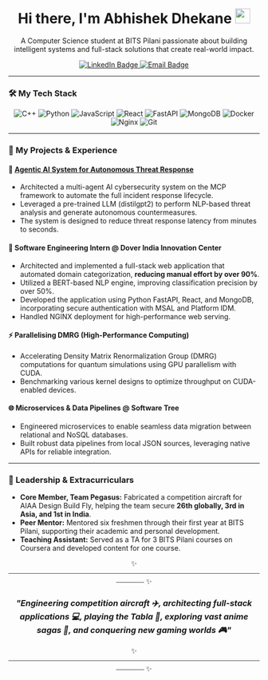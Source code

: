 <div id="header" align="center">
  <h1>
    Hi there, I'm Abhishek Dhekane 
    <img src="https://media.giphy.com/media/hvRJCLFzcasrR4ia7z/giphy.gif" width="30px"/>
  </h1>
  <p>
    A Computer Science student at BITS Pilani passionate about building intelligent systems and full-stack solutions that create real-world impact.
  </p>
  <div id="badges" align="center">
    <a href="https://www.linkedin.com/in/abhishek-dhekane-6639b1264/">
      <img src="https://img.shields.io/badge/LinkedIn-blue?style=for-the-badge&logo=linkedin&logoColor=white" alt="LinkedIn Badge"/>
    </a>
    <a href="mailto:abhisheks.dhekane@gmail.com">
      <img src="https://img.shields.io/badge/Email-red?style=for-the-badge&logo=gmail&logoColor=white" alt="Email Badge"/>
    </a>
  </div>
  <hr/>
</div>

<h3>🛠️ My Tech Stack</h3>

<p align="center">
  <img src="https://img.shields.io/badge/C%2B%2B-00599C?style=for-the-badge&logo=c%2B%2B&logoColor=white" alt="C++"/>
  <img src="https://img.shields.io/badge/Python-3776AB?style=for-the-badge&logo=python&logoColor=white" alt="Python"/>
  <img src="https://img.shields.io/badge/JavaScript-F7DF1E?style=for-the-badge&logo=javascript&logoColor=black" alt="JavaScript"/>
<!--   <img src="https://img.shields.io/badge/CUDA-76B900?style=for-the-badge&logo=nvidia&logoColor=white" alt="CUDA"/> -->
  <img src="https://img.shields.io/badge/React-20232A?style=for-the-badge&logo=react&logoColor=61DAFB" alt="React"/>
  <img src="https://img.shields.io/badge/FastAPI-009688?style=for-the-badge&logo=fastapi&logoColor=white" alt="FastAPI"/>
  <img src="https://img.shields.io/badge/MongoDB-47A248?style=for-the-badge&logo=mongodb&logoColor=white" alt="MongoDB"/>
  <img src="https://img.shields.io/badge/Docker-2496ED?style=for-the-badge&logo=docker&logoColor=white" alt="Docker"/>
  <img src="https://img.shields.io/badge/Nginx-009639?style=for-the-badge&logo=nginx&logoColor=white" alt="Nginx"/>
<!--   <img src="https://img.shields.io/badge/Microsoft_Azure-0089D6?style=for-the-badge&logo=microsoft-azure&logoColor=white" alt="Azure"/> -->
  <img src="https://img.shields.io/badge/Git-F05032?style=for-the-badge&logo=git&logoColor=white" alt="Git"/>
</p>

---

### 🚀 My Projects & Experience

#### 🤖 [Agentic AI System for Autonomous Threat Response](https://github.com/asdhekane/agentic-cybersec)
- Architected a multi-agent AI cybersecurity system on the MCP framework to automate the full incident response lifecycle.
- Leveraged a pre-trained LLM (distilgpt2) to perform NLP-based threat analysis and generate autonomous countermeasures.
- The system is designed to reduce threat response latency from minutes to seconds.

#### 🏢 Software Engineering Intern @ Dover India Innovation Center
- Architected and implemented a full-stack web application that automated domain categorization, **reducing manual effort by over 90%**.
- Utilized a BERT-based NLP engine, improving classification precision by over 50%.
- Developed the application using Python FastAPI, React, and MongoDB, incorporating secure authentication with MSAL and Platform IDM.
- Handled NGINX deployment for high-performance web serving.

#### ⚡ Parallelising DMRG (High-Performance Computing)
- Accelerating Density Matrix Renormalization Group (DMRG) computations for quantum simulations using GPU parallelism with CUDA.
- Benchmarking various kernel designs to optimize throughput on CUDA-enabled devices.

#### 🌐 Microservices & Data Pipelines @ Software Tree
- Engineered microservices to enable seamless data migration between relational and NoSQL databases.
- Built robust data pipelines from local JSON sources, leveraging native APIs for reliable integration.

---

### 🌟 Leadership & Extracurriculars

- **Core Member, Team Pegasus:** Fabricated a competition aircraft for AIAA Design Build Fly, helping the team secure **26th globally, 3rd in Asia, and 1st in India**.
- **Peer Mentor:** Mentored six freshmen through their first year at BITS Pilani, supporting their academic and personal development.
- **Teaching Assistant:** Served as a TA for 3 BITS Pilani courses on Coursera and developed content for one course.


<p align="center">
  ✨ ⎯⎯⎯⎯⎯⎯⎯⎯⎯⎯⎯⎯⎯⎯⎯⎯⎯⎯⎯⎯⎯⎯⎯⎯⎯⎯⎯⎯⎯⎯⎯⎯⎯⎯⎯⎯⎯⎯⎯⎯⎯⎯⎯⎯⎯⎯⎯⎯⎯⎯⎯⎯⎯⎯⎯⎯⎯⎯⎯⎯⎯⎯⎯⎯⎯⎯⎯⎯⎯⎯⎯⎯⎯⎯⎯⎯⎯⎯⎯⎯ ✨
</p>

<h3 align="center">
  <i>"Engineering competition aircraft ✈️, architecting full-stack applications 💻, playing the Tabla 🥁, exploring vast anime sagas 🍥, and conquering new gaming worlds 🎮"</i>
</h3>

<p align="center">
  ✨ ⎯⎯⎯⎯⎯⎯⎯⎯⎯⎯⎯⎯⎯⎯⎯⎯⎯⎯⎯⎯⎯⎯⎯⎯⎯⎯⎯⎯⎯⎯⎯⎯⎯⎯⎯⎯⎯⎯⎯⎯⎯⎯⎯⎯⎯⎯⎯⎯⎯⎯⎯⎯⎯⎯⎯⎯⎯⎯⎯⎯⎯⎯⎯⎯⎯⎯⎯⎯⎯⎯⎯⎯⎯⎯⎯⎯⎯⎯⎯⎯ ✨
</p>
